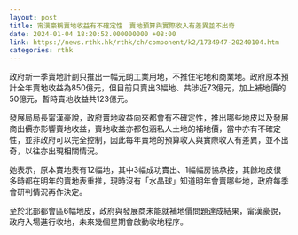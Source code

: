 ```yaml
---
layout: post
title: 甯漢豪稱賣地收益有不確定性　賣地預算與實際收入有差異並不出奇
date: 2024-01-04 18:20:52.000000000 +08:00
link: https://news.rthk.hk/rthk/ch/component/k2/1734947-20240104.htm
categories: rthk
---
```


政府新一季賣地計劃只推出一幅元朗工業用地，不推住宅地和商業地。政府原本預計全年賣地收益為850億元，但目前只賣出3幅地、共涉近73億元，加上補地價的50億元，暫時賣地收益共123億元。

發展局局長甯漢豪說，政府賣地收益向來都會有不確定性，推出哪些地皮以及發展商出價亦影響賣地收益，賣地收益亦都包涵私人土地的補地價，當中亦有不確定性，並非政府可以完全控制，因此每年賣地的預算收入與實際收入有差異，並不出奇，以往亦出現相關情況。

她表示，原本賣地表有12幅地，其中3幅成功賣出、1幅幅房協承接，其餘地皮很多時都在明年的賣地表重推，現時沒有「水晶球」知道明年會賣哪些地，政府每季會研判情況再作決定。

至於北部都會區6幅地皮，政府與發展商未能就補地價問題達成結果，甯漢豪說，政府入場進行收地，未來幾個星期會啟動收地程序。
